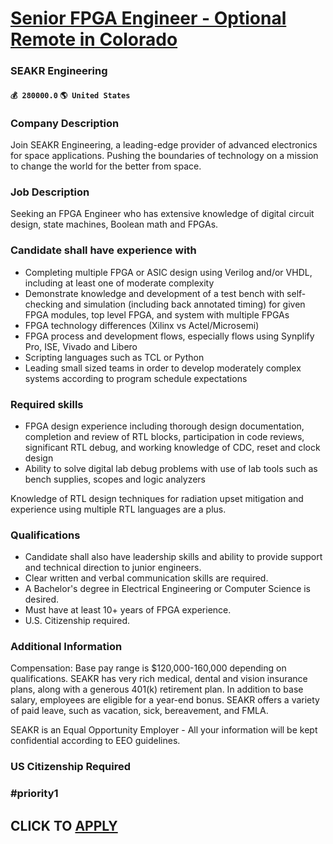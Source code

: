 # [Senior FPGA Engineer - Optional Remote in Colorado](https://www.remotewlb.com/apply/senior-fpga-engineer-optional-remote-in-colorado)  
### SEAKR Engineering  
#### `💰 280000.0` `🌎 United States`  

### Company Description

Join SEAKR Engineering, a leading-edge provider of advanced electronics for space applications. Pushing the boundaries of technology on a mission to change the world for the better from space.

### Job Description

Seeking an FPGA Engineer who has extensive knowledge of digital circuit design, state machines, Boolean math and FPGAs.

### Candidate shall have experience with

  * Completing multiple FPGA or ASIC design using Verilog and/or VHDL, including at least one of moderate complexity
  * Demonstrate knowledge and development of a test bench with self-checking and simulation (including back annotated timing) for given FPGA modules, top level FPGA, and system with multiple FPGAs
  * FPGA technology differences (Xilinx vs Actel/Microsemi)
  * FPGA process and development flows, especially flows using Synplify Pro, ISE, Vivado and Libero
  * Scripting languages such as TCL or Python
  * Leading small sized teams in order to develop moderately complex systems according to program schedule expectations

### Required skills

  * FPGA design experience including thorough design documentation, completion and review of RTL blocks, participation in code reviews, significant RTL debug, and working knowledge of CDC, reset and clock design 
  * Ability to solve digital lab debug problems with use of lab tools such as bench supplies, scopes and logic analyzers 

Knowledge of RTL design techniques for radiation upset mitigation and experience using multiple RTL languages are a plus.

### Qualifications

  * Candidate shall also have leadership skills and ability to provide support and technical direction to junior engineers. 
  * Clear written and verbal communication skills are required.
  * A Bachelor's degree in Electrical Engineering or Computer Science is desired. 
  * Must have at least 10+ years of FPGA experience.
  * U.S. Citizenship required. 

### Additional Information

Compensation: Base pay range is $120,000-160,000 depending on qualifications. SEAKR has very rich medical, dental and vision insurance plans, along with a generous 401(k) retirement plan. In addition to base salary, employees are eligible for a year-end bonus. SEAKR offers a variety of paid leave, such as vacation, sick, bereavement, and FMLA.

SEAKR is an Equal Opportunity Employer - All your information will be kept confidential according to EEO guidelines.

### US Citizenship Required

### #priority1

  
## CLICK TO [APPLY](https://www.remotewlb.com/apply/senior-fpga-engineer-optional-remote-in-colorado)


